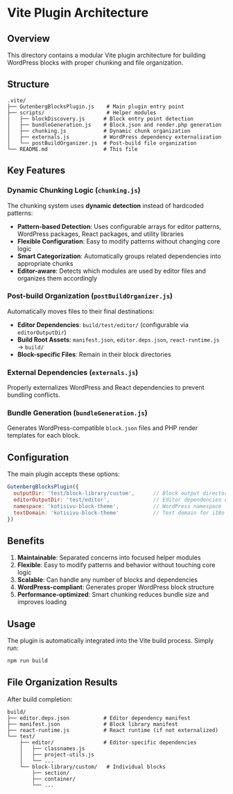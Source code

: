 # Vite Plugin Architecture

## Overview

This directory contains a modular Vite plugin architecture for building WordPress blocks with proper chunking and file organization.

## Structure

```
.vite/
├── GutenbergBlocksPlugin.js    # Main plugin entry point
├── scripts/                    # Helper modules
│   ├── blockDiscovery.js      # Block entry point detection
│   ├── bundleGeneration.js    # Block.json and render.php generation
│   ├── chunking.js            # Dynamic chunk organization
│   ├── externals.js           # WordPress dependency externalization
│   └── postBuildOrganizer.js  # Post-build file organization
└── README.md                  # This file
```

## Key Features

### Dynamic Chunking Logic (`chunking.js`)

The chunking system uses **dynamic detection** instead of hardcoded patterns:

- **Pattern-based Detection**: Uses configurable arrays for editor patterns, WordPress packages, React packages, and utility libraries
- **Flexible Configuration**: Easy to modify patterns without changing core logic
- **Smart Categorization**: Automatically groups related dependencies into appropriate chunks
- **Editor-aware**: Detects which modules are used by editor files and organizes them accordingly

### Post-build Organization (`postBuildOrganizer.js`)

Automatically moves files to their final destinations:

- **Editor Dependencies**: `build/test/editor/` (configurable via `editorOutputDir`)
- **Build Root Assets**: `manifest.json`, `editor.deps.json`, `react-runtime.js` → `build/`
- **Block-specific Files**: Remain in their block directories

### External Dependencies (`externals.js`)

Properly externalizes WordPress and React dependencies to prevent bundling conflicts.

### Bundle Generation (`bundleGeneration.js`)

Generates WordPress-compatible `block.json` files and PHP render templates for each block.

## Configuration

The main plugin accepts these options:

```javascript
GutenbergBlocksPlugin({
  outputDir: 'test/block-library/custom',      // Block output directory
  editorOutputDir: 'test/editor',              // Editor dependencies directory
  namespace: 'kotisivu-block-theme',           // WordPress namespace
  textDomain: 'kotisivu-block-theme'           // Text domain for i18n
})
```

## Benefits

1. **Maintainable**: Separated concerns into focused helper modules
2. **Flexible**: Easy to modify patterns and behavior without touching core logic
3. **Scalable**: Can handle any number of blocks and dependencies
4. **WordPress-compliant**: Generates proper WordPress block structure
5. **Performance-optimized**: Smart chunking reduces bundle size and improves loading

## Usage

The plugin is automatically integrated into the Vite build process. Simply run:

```bash
npm run build
```

## File Organization Results

After build completion:

```
build/
├── editor.deps.json           # Editor dependency manifest
├── manifest.json              # Block library manifest
├── react-runtime.js           # React runtime (if not externalized)
└── test/
    ├── editor/                # Editor-specific dependencies
    │   ├── classnames.js
    │   ├── project-utils.js
    │   └── ...
    └── block-library/custom/   # Individual blocks
        ├── section/
        ├── container/
        └── ...
```
